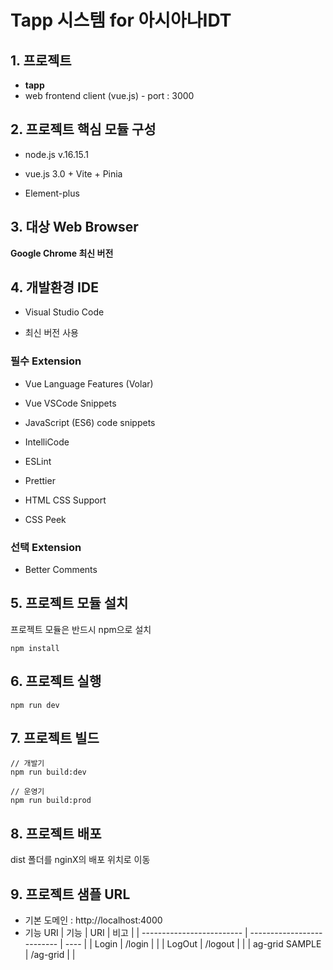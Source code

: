 # Tapp 시스템 for 아시아나IDT
 

## 1. 프로젝트

- **tapp**
- web frontend client (vue.js) - port : 3000



## 2. 프로젝트 핵심 모듈 구성

- node.js v.16.15.1

- vue.js 3.0 + Vite + Pinia

- Element-plus
  
  

## 3. 대상 Web Browser

**Google Chrome 최신 버전**
  
  

## 4. 개발환경 IDE

- Visual Studio Code

- 최신 버전 사용

  

### 필수 Extension

- Vue Language Features (Volar)

- Vue VSCode Snippets

- JavaScript (ES6) code snippets

- IntelliCode

- ESLint

- Prettier

- HTML CSS Support

- CSS Peek
  

### 선택 Extension
- Better Comments
  

## 5. 프로젝트 모듈 설치
프로젝트 모듈은 반드시 npm으로 설치

```
npm install
```
  

## 6. 프로젝트 실행

```
npm run dev
```

  
## 7. 프로젝트 빌드

```
// 개발기
npm run build:dev

// 운영기
npm run build:prod
```
  

## 8. 프로젝트 배포
dist 폴더를 nginX의 배포 위치로 이동

## 9. 프로젝트 샘플 URL
- 기본 도메인 : http://localhost:4000
- 기능 URI
  | 기능                      | URI                        | 비고 |
  | ------------------------- | -------------------------- | ---- |
  | Login                     | /login                     |      |
  | LogOut                    | /logout                    |      |
  | ag-grid SAMPLE            | /ag-grid                   |      |
